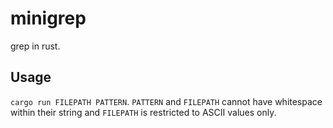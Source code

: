 # minigrep
grep in rust.

## Usage

`cargo run FILEPATH PATTERN`. `PATTERN` and `FILEPATH` cannot have whitespace
within their string and `FILEPATH` is restricted to ASCII values only.



